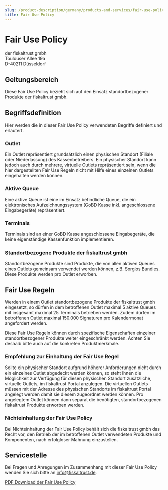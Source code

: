 ```yaml
---
slug: /product-description/germany/products-and-services/fair-use-policy
title: Fair Use Policy
---
```


# Fair Use Policy

der fiskaltrust gmbh<br />
Toulouser Allee 19a<br />
D-40211 Düsseldorf<br />



## Geltungsbereich

Diese Fair Use Policy bezieht sich auf den Einsatz standortbezogener Produkte der fiskaltrust gmbh.

## Begriffsdefinition

Hier werden die in dieser Fair Use Policy verwendeten Begriffe definiert und erläutert.

### Outlet

Ein Outlet repräsentiert grundsätzlich einen physischen Standort (Filiale oder Niederlassung) des Kassenbetreibers. Ein physischer Standort kann jedoch auch durch mehrere, virtuelle Outlets repräsentiert sein, wenn die hier dargestellten Fair Use Regeln nicht mit Hilfe eines einzelnen Outlets eingehalten werden können. 

### Aktive Queue

Eine aktive Queue ist eine im Einsatz befindliche Queue, die ein elektronisches Aufzeichnungssystem (GoBD Kasse inkl. angeschlossene Eingabegeräte) repräsentiert. 

### Terminals

Terminals sind an einer GoBD Kasse angeschlossene Eingabegeräte, die keine eigenständige Kassenfunktion implementieren.

### Standortbezogene Produkte der fiskaltrust gmbh

Standortbezogene Produkte sind Produkte, die von allen aktiven Queues eines Outlets gemeinsam verwendet werden können, z.B. Sorglos Bundles. Diese Produkte werden pro Outlet erworben.

## Fair Use Regeln

Werden in einem Outlet standortbezogene Produkte der fiskaltrust gmbh eingesetzt, so dürfen in dem betroffenen Outlet maximal 5 aktive Queues mit insgesamt maximal 25 Terminals betrieben werden. Zudem dürfen im betroffenen Outlet maximal 150.000 Signaturen pro Kalendermonat angefordert werden.

Diese Fair Use Regeln können durch spezifische Eigenschaften einzelner standortbezogener Produkte weiter eingeschränkt werden. Achten Sie deshalb bitte auch auf die konkreten Produktmerkmale.

### Empfehlung zur Einhaltung der Fair Use Regel

Sollte ein physischer Standort aufgrund höherer Anforderungen nicht durch ein einzelnes Outlet abgedeckt werden können, so steht Ihnen die Möglichkeit zur Verfügung für diesen physischen Standort zusätzliche, virtuelle Outlets, im fiskaltrust Portal anzulegen. Die virtuellen Outlets müssen mit der Adresse des physischen Standorts im fiskaltrust Portal angelegt werden damit sie diesem zugeordnet werden können. Pro angelegtem Outlet können dann separat die benötigten, standortbezogenen fiskaltrust Produkte erworben werden.

### Nichteinhaltung der Fair Use Policy

Bei Nichteinhaltung der Fair Use Policy behält sich die fiskaltrust gmbh das Recht vor, den Betrieb der im betroffenen Outlet verwendeten Produkte und Komponenten, nach erfolgloser Mahnung einzustellen.

## Servicestelle

Bei Fragen und Anregungen im Zusammenhang mit dieser Fair Use Policy wenden Sie sich bitte an [info@fiskaltrust.de](mailto:info@fiskaltrust.de).


[PDF Download der Fair Use Policy](media/market-de-fair-use-policy.pdf)
